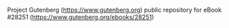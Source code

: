 Project Gutenberg (https://www.gutenberg.org) public repository for eBook #28251 (https://www.gutenberg.org/ebooks/28251)
